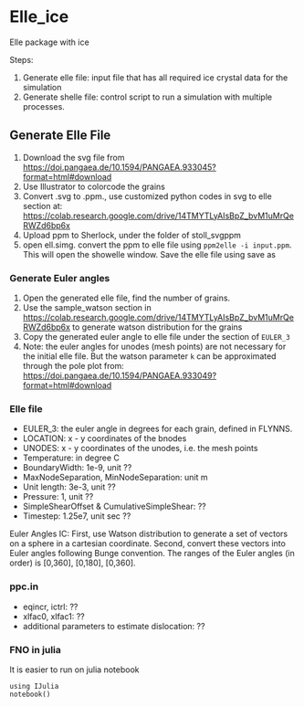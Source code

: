 # Elle_ice
Elle package with ice

Steps:
1. Generate elle file: input file that has all required ice crystal data for the simulation
2. Generate shelle file: control script to run a simulation with multiple processes.

## Generate Elle File
1. Download the svg file from https://doi.pangaea.de/10.1594/PANGAEA.933045?format=html#download
2. Use Illustrator to colorcode the grains
3. Convert .svg to .ppm., use customized python codes in svg to elle section at: https://colab.research.google.com/drive/14TMYTLyAIsBpZ_bvM1uMrQeRWZd6bp6x
4. Upload ppm to Sherlock, under the folder of stoll_svgppm
5. open ell.simg. convert the ppm to elle file using ```ppm2elle -i input.ppm```. This will open the showelle window. Save the elle file using save as

### Generate Euler angles
1. Open the generated elle file, find the number of grains.
2. Use the sample_watson section in https://colab.research.google.com/drive/14TMYTLyAIsBpZ_bvM1uMrQeRWZd6bp6x to generate watson distribution for the grains
3. Copy the generated euler angle to elle file under the section of ```EULER_3```
4. Note: the euler angles for unodes (mesh points) are not necessary for the initial elle file. But the watson parameter ```k``` can be approximated through the pole plot from: https://doi.pangaea.de/10.1594/PANGAEA.933049?format=html#download

### Elle file
* EULER_3: the euler angle in degrees for each grain, defined in FLYNNS.
* LOCATION: x - y coordinates of the bnodes
* UNODES: x - y coordinates of the unodes, i.e. the mesh points
* Temperature: in degree C
* BoundaryWidth: 1e-9, unit ??
* MaxNodeSeparation, MinNodeSeparation: unit m
* Unit length: 3e-3, unit ??
* Pressure: 1, unit ??
* SimpleShearOffset & CumulativeSimpleShear: ??
* Timestep: 1.25e7, unit sec ??

Euler Angles IC:
First, use Watson distribution to generate a set of vectors on a sphere in a cartesian coordinate. Second, convert these vectors into Euler angles following Bunge convention. The ranges of the Euler angles (in order) is [0,360], [0,180], [0,360].


### ppc.in
* eqincr, ictrl: ??
* xlfac0, xlfac1: ??
* additional parameters to estimate dislocation: ??

### FNO in julia
It is easier to run on julia notebook
```
using IJulia
notebook()
```
